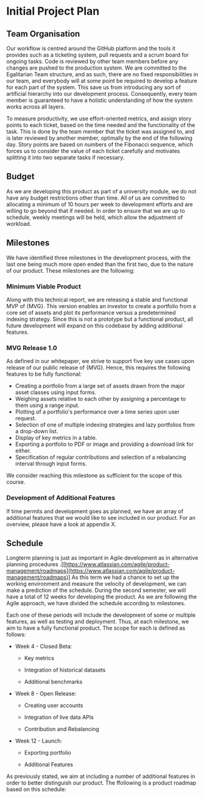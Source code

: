 # Initial Project Plan

## Team Organisation

Our workflow is centred around the GitHub platform and the tools it provides such as a ticketing system, pull requests and a scrum board for ongoing tasks. Code is reviewed by other team members before any changes are pushed to the production system. We are committed to the Egalitarian Team structure, and as such, there are no fixed responsibilities in our team, and everybody will at some point be required to develop a feature for each part of the system. This save us from introducing any sort of artificial hierarchy into our development process. Consequently, every team member is guaranteed to have a holistic understanding of how the system works across all layers.

To measure productivity, we use effort-oriented metrics, and assign story points to each ticket, based on the time needed and the functionality of the task. This is done by the team member that the ticket was assigned to, and is later reviewed by another member, optimally by the end of the following day. Story points are based on numbers of the Fibonacci sequence, which forces us to consider the value of each ticket carefully and motivates splitting it into two separate tasks if necessary. 

## Budget

As we are developing this product as part of a university module, we do not have any budget restrictions other than
time. All of us are committed to allocating a minimum of 10 hours per week to development efforts and are willing to go
beyond that if needed. In order to ensure that we are up to schedule, weekly meetings will be held, which allow the adjustment of workload. 

## Milestones

We have identified three milestones in the development process, with the last one being much more open ended than the
first two, due to the nature of our product. These milestones are the following:

### Minimum Viable Product

Along with this technical report, we are releasing a stable and functional MVP of {MVG}. This version enables an investor
to create a portfolio from a core set of assets and plot its performance versus a predetermined indexing strategy. Since
this is not a prototype but a functional product, all future development will expand on this codebase by adding
additional features.

### MVG Release 1.0

As defined in our whitepaper, we strive to support five key use cases upon release of our public release of
{MVG}. Hence, this requires the following features to be fully functional:

* Creating a portfolio from a large set of assets drawn from the major asset classes using input forms.
* Weighing assets relative to each other by assigning a percentage to them using a range input.
* Plotting of a portfolio's performance over a time series upon user request.
* Selection of one of multiple indexing strategies and lazy portfolios from a drop-down list.
* Display of key metrics in a table.
* Exporting a portfolio to PDF or image and providing a download link for either.
* Specification of regular contributions and selection of a rebalancing interval through input forms.

We consider reaching this milestone as sufficient for the scope of this course.

### Development of Additional Features

If time permits and development goes as planned, we have an array of additional features that we would like to see
included in our product. For an overview, please have a look at appendix X.

## Schedule

Longterm planning is just as important in Agile development as in alternative planning procedures .[[https://www.atlassian.com/agile/product-management/roadmaps](https://www.atlassian.com/agile/product-management/roadmaps)] As this term we had a chance to set up the working environment and measure the velocity of development, we can make a prediction of the schedule. During the second semester, we will have a total of 12 weeks for developing the product. As we are following the Agile approach,  we have divided the schedule according to milestones. 

Each one of these periods will include the development of some or multiple features, as well as testing and deployment. Thus, at each milestone, we aim to have a fully functional product. The scope for each is defined as follows:

- Week 4 - Closed Beta:
  
  - Key metrics
  
  - Integration of historical datasets
  
  - Additional benchmarks

- Week 8 - Open Release:
  
  - Creating user accounts
  
  - Integration of live data APIs
  
  - Contribution and Rebalancing

- Week 12 - Launch:
  
  - Exporting portfolio
  
  - Additional Features

As previously stated, we aim at including a number of additional features in order to better distinguish our product. The ffollowing is a product roadmap based on this schedule: 


